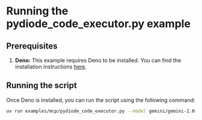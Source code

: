 # Running the pydiode_code_executor.py example

## Prerequisites

1.  **Deno:** This example requires Deno to be installed.
    You can find the installation instructions [here](https://docs.deno.com/runtime/getting_started/installation/).

## Running the script

Once Deno is installed, you can run the script using the following command:

```bash
uv run examples/mcp/pydiode_code_executor.py --model gemini/gemini-2.0-flash  #or any model
```
